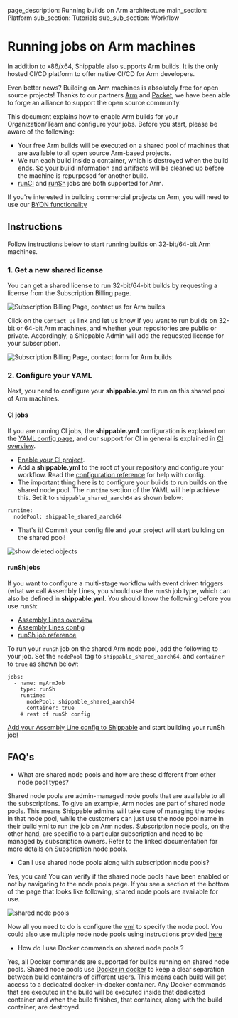 page_description: Running builds on Arm architecture
main_section: Platform
sub_section: Tutorials
sub_sub_section: Workflow

# Running jobs on Arm machines

In addition to x86/x64, Shippable also supports Arm builds. It is the only hosted CI/CD platform to offer native CI/CD for Arm developers.

Even better news? Building on Arm machines is absolutely free for open source projects! Thanks to our partners [Arm](https://www.arm.com/) and [Packet](https://www.packet.net/), we have been able to forge an alliance to support the open source community.

This document explains how to enable Arm builds for your Organization/Team and configure your jobs. Before you start, please be aware of the following:

* Your free Arm builds will be executed on a shared pool of machines that are available to all open source Arm-based projects.
* We run each build inside a container, which is destroyed when the build ends. So your build information and artifacts will be cleaned up before the machine is repurposed for another build.
* [runCI](/ci/why-continuous-integration) and [runSh](/platform/workflow/job/runsh) jobs are both supported for Arm.

If you're interested in building commercial projects on Arm, you will need to use our [BYON functionality](/platform/tutorial/runtime/manage-byon-nodes/)

## Instructions

Follow instructions below to start running builds on 32-bit/64-bit Arm machines.

### 1. Get a new shared license

You can get a shared license to run 32-bit/64-bit builds by requesting a license from the Subscription Billing page.

<img src="/images/platform/tutorial/workflow/run-builds-on-arm-fig1.png" alt="Subscription Billing Page, contact us for Arm builds">

Click on the `Contact Us` link and let us know if you want to run builds on 32-bit or 64-bit Arm machines, and whether your repositories are public or private. Accordingly, a Shippable Admin will add the requested license for your subscription.

<img src="/images/platform/tutorial/workflow/run-builds-on-arm-fig2.png" alt="Subscription Billing Page, contact form for Arm builds">

### 2. Configure your YAML

Next, you need to configure your **shippable.yml** to run on this shared pool of Arm machines.

#### CI jobs

If you are running CI jobs, the **shippable.yml** configuration is explained on the [YAML config page](/ci/yml-structure/), and our support for CI in general is explained in [CI overview](/ci/why-continuous-integration/).

* [Enable your CI project](/ci/enable-project/).
* Add a **shippable.yml** to the root of your repository and configure your workflow. Read the [configuration reference](/ci/yml-structure/) for help with config.
* The important thing here is to configure your builds to run builds on the shared node pool. The `runtime` section of the YAML will help achieve this. Set it to `shippable_shared_aarch64` as shown below:

```
runtime:
  nodePool: shippable_shared_aarch64
```
* That's it! Commit your config file and your project will start building on the shared pool!

<img src="/images/platform/tutorial/workflow/run-ci-builds-on-arm-fig3.png" alt="show deleted objects">


#### runSh jobs

If you want to configure a multi-stage workflow with event driven triggers (what we call Assembly Lines, you should use the `runSh` job type, which can also be defined in **shippable.yml**. You should know the following before you use `runSh`:

* [Assembly Lines overview](/platform/overview/#workflow-automation)
* [Assembly Lines config](/platform/workflow/config/#assembly-lines-configuration)
* [runSh job reference](/platform/workflow/job/runsh)

To run your `runSh` job on the shared Arm node pool, add the following to your job. Set the `nodePool` tag to `shippable_shared_aarch64`, and `container` to `true` as shown below:

```
jobs:
  - name: myArmJob
    type: runSh
    runtime:
      nodePool: shippable_shared_aarch64
      container: true
    # rest of runSh config

```

[Add your Assembly Line config to Shippable](/platform/tutorial/workflow/add-assembly-line/) and start building your runSh job!

## FAQ's

- What are shared node pools and how are these different from other node pool types?

Shared node pools are admin-managed node pools that are available to all the subscriptions. To give an example, Arm nodes are part of shared node pools.
This means Shippable admins will take care of managing the nodes in that node pool, while the customers can just use the node pool name in their
build yml to run the job on Arm nodes. [Subscription node pools](http://docs.shippable.com/platform/management/subscription/node-pools/), on the
other hand, are specific to a particular subscription and need to be managed by subscription owners. Refer to the linked documentation for more details
on Subscription node pools.


- Can I use shared node pools along with subscription node pools?

Yes, you can! You can verify if the shared node pools have been enabled or not by navigating to the node pools page.
If you see a section at the bottom of the page that looks like following, shared node pools are available for use.

<img src="/images/platform/tutorial/workflow/run-ci-builds-on-arm-shared-node-pools.png" alt="shared node pools">

Now all you need to do is configure the [yml](http://docs.shippable.com/platform/workflow/config/) to specify the node pool.
You could also use multiple node node pools using instructions provided [here](http://docs.shippable.com/ci/matrix-builds/#advanced-config)

- How do I use Docker commands on shared node pools ?

Yes, all Docker commands are supported for builds running on shared node pools. Shared node pools use [Docker in docker](https://hub.docker.com/_/docker/) to keep a clear separation between build containers of different users. This means each build will get access to a dedicated docker-in-docker container. Any Docker commands that are executed in the build will be executed inside that dedicated container and when the build finishes, that container, along with the build container, are destroyed.

